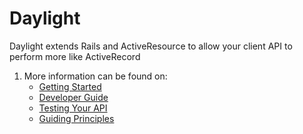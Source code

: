 # Daylight

Daylight extends Rails and ActiveResource to allow your client API to perform more like ActiveRecord

1. More information can be found on:
    * [Getting Started](doc/install.md)
    * [Developer Guide](doc/guide.rdoc)
    * [Testing Your API](doc/testing.rdoc)
    * [Guiding Principles](doc/principles.md)
